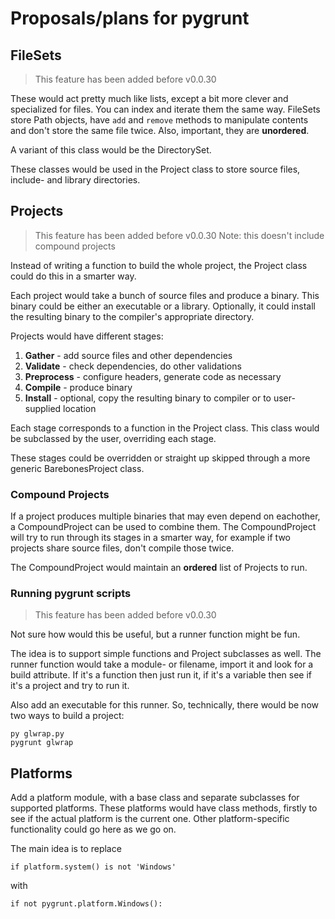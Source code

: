 # Proposals/plans for pygrunt #

## FileSets ##

> This feature has been added before v0.0.30

These would act pretty much like lists, except a bit more clever and specialized for files. You
can index and iterate them the same way. FileSets store Path objects, have `add` and `remove`
methods to manipulate contents and don't store the same file twice. Also, important, they are
**unordered**.

A variant of this class would be the DirectorySet.

These classes would be used in the Project class to store source files, include- and library
directories.

## Projects ##

> This feature has been added before v0.0.30
> Note: this doesn't include compound projects

Instead of writing a function to build the whole project, the Project class could do this
in a smarter way.

Each project would take a bunch of source files and produce a binary. This binary could be either
an executable or a library. Optionally, it could install the resulting binary to the compiler's
appropriate directory.

Projects would have different stages:
 1. **Gather** - add source files and other dependencies  
 2. **Validate** - check dependencies, do other validations
 3. **Preprocess** - configure headers, generate code as necessary
 4. **Compile** - produce binary
 5. **Install** - optional, copy the resulting binary to compiler or to user-supplied location

Each stage corresponds to a function in the Project class. This class would be subclassed by the
user, overriding each stage.

These stages could be overridden or straight up skipped through a more generic BarebonesProject
class.

### Compound Projects ###

If a project produces multiple binaries that may even depend on eachother, a CompoundProject
can be used to combine them. The CompoundProject will try to run through its stages in a smarter
way, for example if two projects share source files, don't compile those twice.

The CompoundProject would maintain an **ordered** list of Projects to run.

### Running pygrunt scripts ###

> This feature has been added before v0.0.30

Not sure how would this be useful, but a runner function might be fun.

The idea is to support simple functions and Project subclasses as well. The runner function would
take a module- or filename, import it and look for a build attribute. If it's a function then
just run it, if it's a variable then see if it's a project and try to run it.

Also add an executable for this runner. So, technically, there would be now two ways to build
a project:

```
py glwrap.py
pygrunt glwrap
```

## Platforms ##

Add a platform module, with a base class and separate subclasses for supported platforms. These
platforms would have class methods, firstly to see if the actual platform is the current one.
Other platform-specific functionality could go here as we go on.

The main idea is to replace

``if platform.system() is not 'Windows'``

with

``if not pygrunt.platform.Windows(): ``
